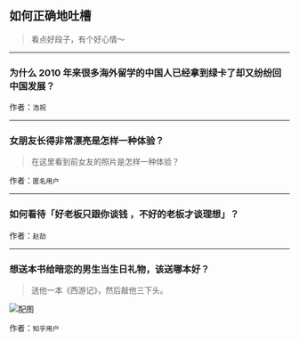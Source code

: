 ## 如何正确地吐槽

> 看点好段子，有个好心情～


 
---

### 为什么 2010 年来很多海外留学的中国人已经拿到绿卡了却又纷纷回中国发展？

> 


作者：`浩祝`

---

### 女朋友长得非常漂亮是怎样一种体验？

> 在这里看到前女友的照片是怎样一种体验？


作者：`匿名用户`

---

### 如何看待「好老板只跟你谈钱 ，不好的老板才谈理想」？

> 


作者：`赵劼`

---

### 想送本书给暗恋的男生当生日礼物，该送哪本好？

> 送他一本《西游记》，然后敲他三下头。



![配图](http://pic2.zhimg.com/a77c7ae41e55394cbbbd326bcb292b7c_b.jpg)


作者：`知乎用户`